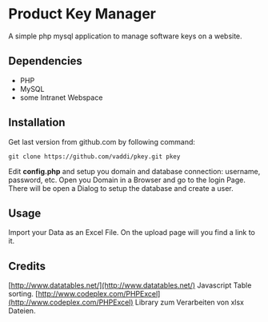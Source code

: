 # Product Key Manager #

A simple php mysql application to manage software keys on a website. 


## Dependencies ##

*  PHP
*  MySQL
*  some Intranet Webspace


## Installation ##

Get last version from github.com by following command:

    git clone https://github.com/vaddi/pkey.git pkey

Edit **config.php** and setup you domain and database connection: username, password, etc. 
Open you Domain in a Browser and go to the login Page. There will be open a Dialog to setup the database and create a user. 


## Usage ##

Import your Data as an Excel File. On the upload page will you find a link to it. 


## Credits ##

[http://www.datatables.net/](http://www.datatables.net/) Javascript Table sorting.
[http://www.codeplex.com/PHPExcel](http://www.codeplex.com/PHPExcel) Library zum Verarbeiten von xlsx Dateien.



